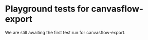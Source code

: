 # Playground tests for canvasflow-export
We are still awaiting the first test run for canvasflow-export.
